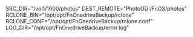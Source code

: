 SRC_DIR="/vol1/1000/photos"
DEST_REMOTE="PhotoOD:/FnOS/photos"
RCLONE_BIN="/opt/opt/FnOnedriveBackup/rclone"
RCLONE_CONF="/opt/opt/FnOnedriveBackup/rclone.conf"
LOG_DIR="/opt/opt/FnOnedriveBackup/error.log"